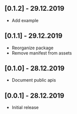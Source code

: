 ## [0.1.2] - 29.12.2019

* Add example

## [0.1.1] - 29.12.2019

* Reorganize package
* Remove manifest from assets

## [0.1.0] - 28.12.2019

* Document public apis

## [0.0.1] - 28.12.2019

* Initial release
